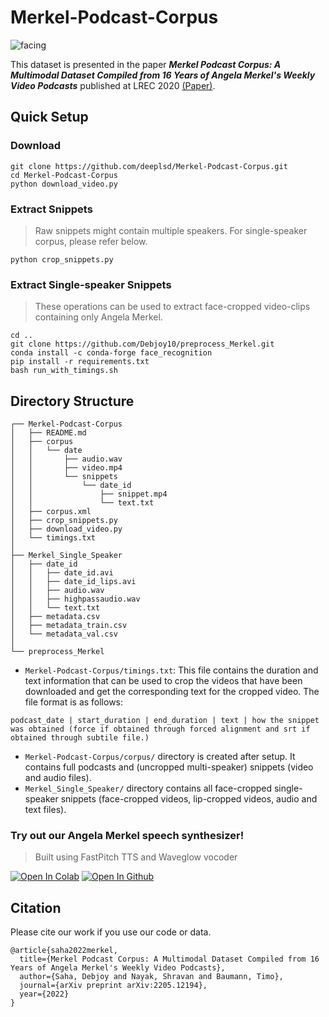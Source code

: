 # Merkel-Podcast-Corpus

![facing](https://user-images.githubusercontent.com/45385843/180602719-f73e9e2b-0648-4aaf-ba55-70df45e1179b.jpg)

This dataset is presented in the paper ***Merkel Podcast Corpus: A Multimodal Dataset Compiled from 16 Years of Angela Merkel's Weekly Video Podcasts*** published at LREC 2020 [(Paper)](https://arxiv.org/abs/2205.12194). 

## Quick Setup
### Download
```
git clone https://github.com/deeplsd/Merkel-Podcast-Corpus.git
cd Merkel-Podcast-Corpus
python download_video.py
```
### Extract Snippets
> Raw snippets might contain multiple speakers. For single-speaker corpus, please refer below.
```
python crop_snippets.py
```
### Extract Single-speaker Snippets
> These operations can be used to extract face-cropped video-clips containing only Angela Merkel.
```
cd ..
git clone https://github.com/Debjoy10/preprocess_Merkel.git
conda install -c conda-forge face_recognition
pip install -r requirements.txt
bash run_with_timings.sh
```

## Directory Structure
```
┌── Merkel-Podcast-Corpus
│   ├── README.md
│   ├── corpus
│   │   └── date
│   │       ├── audio.wav
│   │       ├── video.mp4
│   │       └── snippets
│   │           └── date_id
│   │               ├── snippet.mp4
│   │               └── text.txt
│   ├── corpus.xml
│   ├── crop_snippets.py
│   ├── download_video.py
│   └── timings.txt
│
├── Merkel_Single_Speaker
│   ├── date_id
│   │   ├── date_id.avi
│   │   ├── date_id_lips.avi
│   │   ├── audio.wav
│   │   ├── highpassaudio.wav
│   │   └── text.txt
│   ├── metadata.csv
│   ├── metadata_train.csv
│   └── metadata_val.csv
│
└── preprocess_Merkel
```

- `Merkel-Podcast-Corpus/timings.txt`: This file contains the duration and text information that can be used to crop the videos that have been downloaded and get the corresponding text for the cropped video. The file format is as follows:
```
podcast_date | start_duration | end_duration | text | how the snippet was obtained (force if obtained through forced alignment and srt if obtained through subtile file.)
```
- `Merkel-Podcast-Corpus/corpus/` directory is created after setup. It contains full podcasts and (uncropped multi-speaker) snippets (video and audio files).
- `Merkel_Single_Speaker/` directory contains all face-cropped single-speaker snippets (face-cropped videos, lip-cropped videos, audio and text files).


### Try out our Angela Merkel speech synthesizer!
> Built using FastPitch TTS and Waveglow vocoder  

[![Open In Colab](https://colab.research.google.com/assets/colab-badge.svg)](https://colab.research.google.com/github/Debjoy10/FastPitch_demo/blob/main/Merkel_Corpus_FastPitch_Demo.ipynb)
[![Open In Github](https://badgen.net/badge/icon/github?icon=github&label)](https://github.com/Debjoy10/FastPitch_demo/blob/main/Merkel_Corpus_FastPitch_Demo.ipynb)

## Citation

Please cite our work if you use our code or data.

```
@article{saha2022merkel,
  title={Merkel Podcast Corpus: A Multimodal Dataset Compiled from 16 Years of Angela Merkel's Weekly Video Podcasts},
  author={Saha, Debjoy and Nayak, Shravan and Baumann, Timo},
  journal={arXiv preprint arXiv:2205.12194},
  year={2022}
}
```
